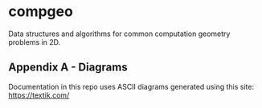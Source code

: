 # compgeo
Data structures and algorithms for common computation geometry problems in 2D.

## Appendix A - Diagrams

Documentation in this repo uses ASCII diagrams generated using this site:
https://textik.com/
